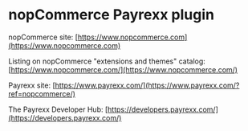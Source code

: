 ﻿nopCommerce Payrexx plugin
===========

nopCommerce site: [https://www.nopcommerce.com](https://www.nopcommerce.com)

Listing on nopCommerce "extensions and themes" catalog: [https://www.nopcommerce.com/](https://www.nopcommerce.com/)

Payrexx site: [https://www.payrexx.com/](https://www.payrexx.com/?ref=nopcommerce/)

The Payrexx Developer Hub: [https://developers.payrexx.com/](https://developers.payrexx.com/)

